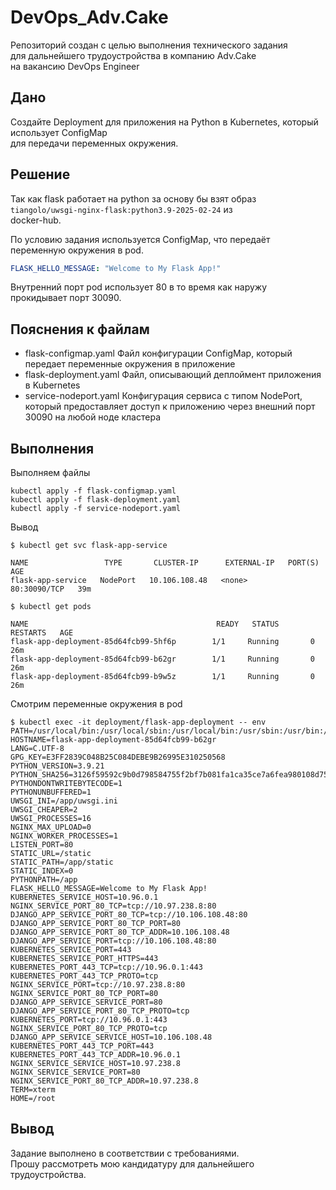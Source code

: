 # DevOps_Adv.Cake

Репозиторий создан с целью выполнения технического задания  
для дальнейшего трудоустройства в компанию Adv.Cake  
на вакансию DevOps Engineer

## Дано

Создайте Deployment для приложения на Python в Kubernetes, который использует ConfigMap  
для передачи переменных окружения.

## Решение

Так как flask работает на python за основу бы взят образ `tiangolo/uwsgi-nginx-flask:python3.9-2025-02-24` из  
docker-hub.

По условию задания используется ConfigMap, что передаёт переменную окружения в pod.

```yaml
FLASK_HELLO_MESSAGE: "Welcome to My Flask App!"
```

Внутренний порт pod использует 80 в то время как наружу прокидывает порт 30090.

## Пояснения к файлам

 - flask-configmap.yaml Файл конфигурации ConfigMap, который передает переменные окружения в приложение  
 - flask-deployment.yaml Файл, описывающий деплоймент приложения в Kubernetes
 - service-nodeport.yaml Конфигурация сервиса с типом NodePort, который предоставляет доступ к приложению через внешний порт 30090 на любой ноде кластера


## Выполнения

Выполняем файлы

```shell
kubectl apply -f flask-configmap.yaml
kubectl apply -f flask-deployment.yaml
kubectl apply -f service-nodeport.yaml
```

Вывод

```shell
$ kubectl get svc flask-app-service

NAME                 TYPE       CLUSTER-IP      EXTERNAL-IP   PORT(S)        AGE
flask-app-service   NodePort   10.106.108.48   <none>        80:30090/TCP   39m
```

```shell
$ kubectl get pods

NAME                                          READY   STATUS        RESTARTS   AGE
flask-app-deployment-85d64fcb99-5hf6p        1/1     Running       0          26m
flask-app-deployment-85d64fcb99-b62gr        1/1     Running       0          26m
flask-app-deployment-85d64fcb99-b9w5z        1/1     Running       0          26m
```

Смотрим переменные окружения в pod

```shell
$ kubectl exec -it deployment/flask-app-deployment -- env
PATH=/usr/local/bin:/usr/local/sbin:/usr/local/bin:/usr/sbin:/usr/bin:/sbin:/bin
HOSTNAME=flask-app-deployment-85d64fcb99-b62gr
LANG=C.UTF-8
GPG_KEY=E3FF2839C048B25C084DEBE9B26995E310250568
PYTHON_VERSION=3.9.21
PYTHON_SHA256=3126f59592c9b0d798584755f2bf7b081fa1ca35ce7a6fea980108d752a05bb1
PYTHONDONTWRITEBYTECODE=1
PYTHONUNBUFFERED=1
UWSGI_INI=/app/uwsgi.ini
UWSGI_CHEAPER=2
UWSGI_PROCESSES=16
NGINX_MAX_UPLOAD=0
NGINX_WORKER_PROCESSES=1
LISTEN_PORT=80
STATIC_URL=/static
STATIC_PATH=/app/static
STATIC_INDEX=0
PYTHONPATH=/app
FLASK_HELLO_MESSAGE=Welcome to My Flask App!
KUBERNETES_SERVICE_HOST=10.96.0.1
NGINX_SERVICE_PORT_80_TCP=tcp://10.97.238.8:80
DJANGO_APP_SERVICE_PORT_80_TCP=tcp://10.106.108.48:80
DJANGO_APP_SERVICE_PORT_80_TCP_PORT=80
DJANGO_APP_SERVICE_PORT_80_TCP_ADDR=10.106.108.48
DJANGO_APP_SERVICE_PORT=tcp://10.106.108.48:80
KUBERNETES_SERVICE_PORT=443
KUBERNETES_SERVICE_PORT_HTTPS=443
KUBERNETES_PORT_443_TCP=tcp://10.96.0.1:443
KUBERNETES_PORT_443_TCP_PROTO=tcp
NGINX_SERVICE_PORT=tcp://10.97.238.8:80
NGINX_SERVICE_PORT_80_TCP_PORT=80
DJANGO_APP_SERVICE_SERVICE_PORT=80
DJANGO_APP_SERVICE_PORT_80_TCP_PROTO=tcp
KUBERNETES_PORT=tcp://10.96.0.1:443
NGINX_SERVICE_PORT_80_TCP_PROTO=tcp
DJANGO_APP_SERVICE_SERVICE_HOST=10.106.108.48
KUBERNETES_PORT_443_TCP_PORT=443
KUBERNETES_PORT_443_TCP_ADDR=10.96.0.1
NGINX_SERVICE_SERVICE_HOST=10.97.238.8
NGINX_SERVICE_SERVICE_PORT=80
NGINX_SERVICE_PORT_80_TCP_ADDR=10.97.238.8
TERM=xterm
HOME=/root
```

## Вывод

Задание выполнено в соответствии с требованиями.  
Прошу рассмотреть мою кандидатуру для дальнейшего трудоустройства.
